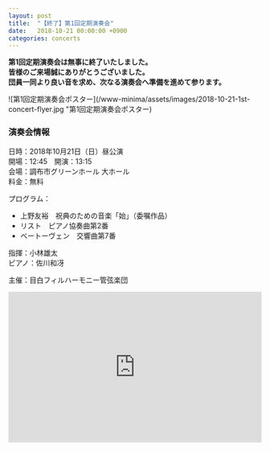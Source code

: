 ```yaml
---
layout: post
title:  "【終了】第1回定期演奏会"
date:   2018-10-21 00:00:00 +0900
categories: concerts
---
```


**第1回定期演奏会は無事に終了いたしました。<br>皆様のご来場誠にありがとうございました。<br>団員一同より良い音を求め、次なる演奏会へ準備を進めて参ります。**

![第1回定期演奏会ポスター](/www-minima/assets/images/2018-10-21-1st-concert-flyer.jpg "第1回定期演奏会ポスター)

### 演奏会情報
日時：2018年10月21日（日）昼公演<br>
開場：12:45　開演：13:15<br>
会場：調布市グリーンホール 大ホール<br>
料金：無料

プログラム：
* 上野友裕　祝典のための音楽「始」（委嘱作品）
* リスト　ピアノ協奏曲第2番
* ベートーヴェン　交響曲第7番

指揮：小林雄太<br>
ピアノ：佐川和冴<br>

主催：目白フィルハーモニー管弦楽団<br>

<iframe src="https://www.google.com/maps/embed?pb=!1m18!1m12!1m3!1d3242.0398146475445!2d139.5401959796861!3d35.651390680298235!2m3!1f0!2f0!3f0!3m2!1i1024!2i768!4f13.1!3m3!1m2!1s0x6018f01351cfc9a3%3A0x440732c9ef43788!2sChofu%20City%20Green%20Hall!5e0!3m2!1sen!2sjp!4v1570375994542!5m2!1sen!2sjp" width="100%" height="300" frameborder="0" style="border:0;" allowfullscreen=""></iframe>
